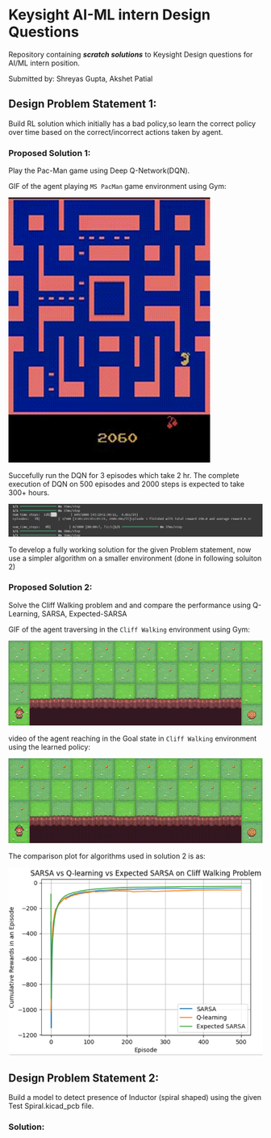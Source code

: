 # Keysight AI-ML intern Design Questions
Repository containing ***scratch solutions*** to Keysight Design questions for AI/ML intern position.

Submitted by: Shreyas Gupta, Akshet Patial

## Design Problem Statement 1: 
Build RL solution which initially has a bad policy,so learn the correct policy over time based on the correct/incorrect actions taken by agent.

### Proposed Solution 1:
Play the Pac-Man game using Deep Q-Network(DQN).

GIF of the agent playing `MS PacMan` game environment using Gym:

![Agent Playing](assets/pacman.gif)


Succefully run the DQN for 3 episodes which take 2 hr. The complete execution of DQN on 500 episodes and 2000 steps is expected to take 300+ hours.

![Agent Playing](assets/episode.png)

To develop a fully working solution for the given Problem statement, now use a simpler algorithm on a smaller environment  (done in following soluiton 2)

### Proposed Solution 2:
Solve the Cliff Walking problem and and compare the performance using Q-Learning, SARSA, Expected-SARSA

GIF of the agent traversing in the `Cliff Walking` environment using Gym:

![Agent Playing](assets/cliffwalking.gif)


video of the agent reaching in the Goal state in `Cliff Walking` environment using the learned policy:

![Agent Playing](assets/episode548.gif)


The comparison plot for algorithms used in solution 2 is as:

![Agent Playing](assets/plot.png)

## Design Problem Statement 2:
Build a model to detect presence of Inductor (spiral shaped) using the given Test Spiral.kicad_pcb file.

### Solution:
